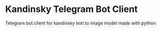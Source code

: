 # Kandinsky Telegram Bot Client
Telegram bot client for kandinsky text to image model made with python.
